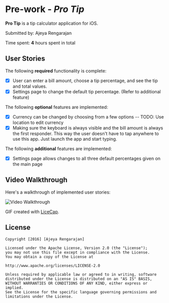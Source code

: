 # Pre-work - *Pro Tip*

**Pro Tip** is a tip calculator application for iOS.

Submitted by: Ajeya Rengarajan

Time spent: **4** hours spent in total

## User Stories

The following **required** functionality is complete:

 * [x] User can enter a bill amount, choose a tip percentage, and see the tip and total values.
 * [x] Settings page to change the default tip percentage. (Refer to additional feature)

The following **optional** features are implemented:

 * [x] Currency can be changed by choosing from a few options -- TODO: Use location to edit currency
 * [x] Making sure the keyboard is always visible and the bill amount is always the first responder. This way the user doesn't have to tap anywhere to use this app. Just launch the app and start typing.

The following **additional** features are implemented:
- [x] Settings page allows changes to all three default percentages given on the main page

## Video Walkthrough 

Here's a walkthrough of implemented user stories:

<img src='http://imgur.com/4qPW9LI' title='Video Walkthrough' width='' alt='Video Walkthrough' />

GIF created with [LiceCap](http://www.cockos.com/licecap/).


## License

    Copyright [2016] [Ajeya Rengarajan]

    Licensed under the Apache License, Version 2.0 (the "License");
    you may not use this file except in compliance with the License.
    You may obtain a copy of the License at

    http://www.apache.org/licenses/LICENSE-2.0

    Unless required by applicable law or agreed to in writing, software
    distributed under the License is distributed on an "AS IS" BASIS,
    WITHOUT WARRANTIES OR CONDITIONS OF ANY KIND, either express or implied.
    See the License for the specific language governing permissions and
    limitations under the License.
